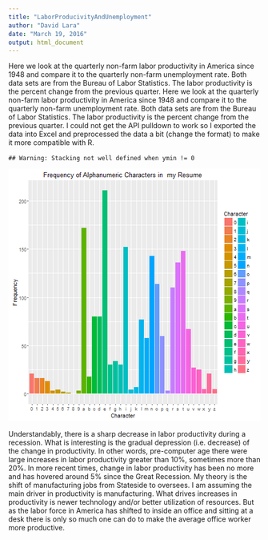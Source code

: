 ```yaml
---
title: "LaborProducivityAndUnemployment"
author: "David Lara"
date: "March 19, 2016"
output: html_document
---
```

Here we look at the quarterly non-farm labor productivity in America since 1948 and compare it to the quarterly non-farm unemployment rate. Both data sets are from the Bureau of Labor Statistics. The labor productivity is the percent change from the previous quarter. Here we look at the quarterly non-farm labor productivity in America since 1948 and compare it to the quarterly non-farm unemployment rate. Both data sets are from the Bureau of Labor Statistics. The labor productivity is the percent change from the previous quarter. I could not get the API pulldown to work so I exported the data into Excel and preprocessed the data a bit (change the format) to make it more compatible with R.

```
## Warning: Stacking not well defined when ymin != 0
```

![plot of chunk plot](figure/plot-1.png)

Understandably, there is a sharp decrease in labor productivity during a recession. What is interesting is the gradual depression (i.e. decrease) of the change in productivity. In other words, pre-computer age there were large increases in labor productivity greater than 10%, sometimes more than 20%. In more recent times, change in labor productivity has been no more and has hovered around 5% since the Great Recession. My theory is the shift of manufacturing jobs from Stateside to oversees. I am assuming the main driver in productivity is manufacturing. What drives increases in productivity is newer technology and/or better utilization of resources. But as the labor force in America has shifted to inside an office and sitting at a desk there is only so much one can do to make the average office worker more productive.



